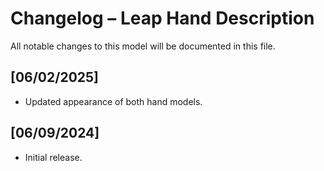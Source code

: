 # Changelog – Leap Hand Description

All notable changes to this model will be documented in this file.

## [06/02/2025]
- Updated appearance of both hand models.

## [06/09/2024]
- Initial release.
